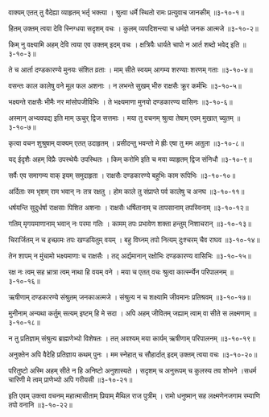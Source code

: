 वाक्यम् एतत् तु वैदेह्या व्याहृतम् भर्तृ भक्त्या ।
श्रुत्वा धर्मे स्थितो रामः प्रत्युवाच जानकीम् ॥३-१०-१॥

हितम् उक्तम् त्वया देवि स्निग्धया सदृशम् वचः ।
कुलम् व्यपदिशन्त्या च धर्मज्ञे जनक आत्मजे ॥३-१०-२॥

किम् नु वक्ष्यामि अहम् देवि त्वया एव उक्तम् इदम् वचः ।
क्षत्रियैः धार्यते चापो न आर्त शब्दो भवेद् इति ॥३-१०-३॥

ते च आर्ता दण्डकारण्ये मुनयः संशित व्रताः ।
माम् सीते स्वयम् आगम्य  शरण्याः  शरणम् गताः ॥३-१०-४॥

वसन्तः काल कालेषु वने मूल फल अशनाः ।
न लभन्ते सुखम् भीरु राक्षसैः क्रूर कर्मभिः ॥३-१०-५॥

भक्ष्यन्ते राक्षसैः भीमैः नर मांसोपजीविभिः ।
ते भक्ष्यमाणा मुनयो दण्डकारण्य वासिनः ॥३-१०-६॥

अस्मान् अभ्यवपद्य इति माम् ऊचुर् द्विज सत्तमाः ।
मया तु वचनम्  श्रुत्वा तेषाम् एवम् मुखात् च्युतम् ॥३-१०-७॥

कृत्वा वचन शुश्रुषाम् वाक्यम् एतत् उदाहृतम् ।
प्रसीदन्तु भवन्तो मे ह्रीः एषा तु मम अतुला ॥३-१०-८॥

यद् ईदृशैः अहम् विप्रैः उपस्थेयैः उपस्थितः ।
किम् करोमि इति च मया व्याहृतम् द्विज संनिधौ ॥३-१०-९॥

सर्वैः एव समागम्य वाक् इयम् समुदाहृता ।
राक्षसैः दण्डकारण्ये बहुभिः काम रूपिभिः ॥३-१०-१०॥

अर्दिताः स्म भृशम् राम भवान् नः तत्र रक्षतु ।
होम काले तु संप्राप्ते पर्व कालेषु च अनघ ॥३-१०-११॥

धर्षयन्ति सुदुर्धर्षा राक्षसाः पिशित अशनाः ।
राक्षसैः धर्षितानाम् च तापसानाम् तपस्विनाम् ॥३-१०-१२॥

गतिम् मृगयमाणानाम् भवान् नः परमा गतिः ।
कामम् तपः प्रभावेण  शक्ता हन्तुम् निशाचरान् ॥३-१०-१३॥

चिरार्जितम् न च इच्छामः तपः खण्डयितुम् वयम् ।
बहु विघ्नम् तपो नित्यम् दुःश्चरम् चैव राघव ॥३-१०-१४॥

तेन शापम् न मुंचामो भक्ष्यमाणाः च राक्षसैः ।
तद् अर्द्यमानान् रक्षोभिः दण्डकारण्य वासिभिः ॥३-१०-१५॥

रक्ष नः त्वम् सह भ्रात्रा त्वम् नाथा हि वयम् वने ।
मया च एतत् वचः श्रुत्वा कार्त्स्न्येन परिपालनम् ॥३-१०-१६॥

ऋषीणाम् दण्डकारण्ये संश्रुतम् जनकाअत्मजे ।
संश्रुत्य न च शक्ष्यामि जीवमानः प्रतिश्रवम् ॥३-१०-१७॥

मुनीनाम् अन्यथा कर्तुम् सत्यम् इष्टम् हि मे सदा ।
अपि अहम् जीवितम् जह्याम् त्वाम् वा सीते स लक्ष्मणाम् ॥३-१०-१८॥

न तु प्रतिज्ञाम् संश्रुत्य ब्राह्मणेभ्यो विशेषतः ।
तत् अवश्यम् मया कार्यम् ऋषीणाम् परिपालनम् ॥३-१०-१९॥

अनुक्तेन अपि वैदेहि प्रतिज्ञाय कथम् पुनः ।
मम स्नेहात् च सौहार्दात् इदम् उक्तम् त्वया वचः ॥३-१०-२०॥

परितुष्टो अस्मि अहम् सीते न हि अनिष्टो अनुशास्यते ।
सदृशम् च अनुरूपम् च कुलस्य तव शोभने ।सधर्म चारिणी मे त्वम् प्राणेभ्यो अपि गरीयसी ॥३-१०-२१॥

इति एवम् उक्त्वा वचनम् महात्मासीताम् प्रियाम् मैथिल राज पुत्रीम् ।
रामो धनुष्मान् सह लक्ष्मणेनजगाम रम्याणि तपो वनानि ॥३-१०-२२॥

